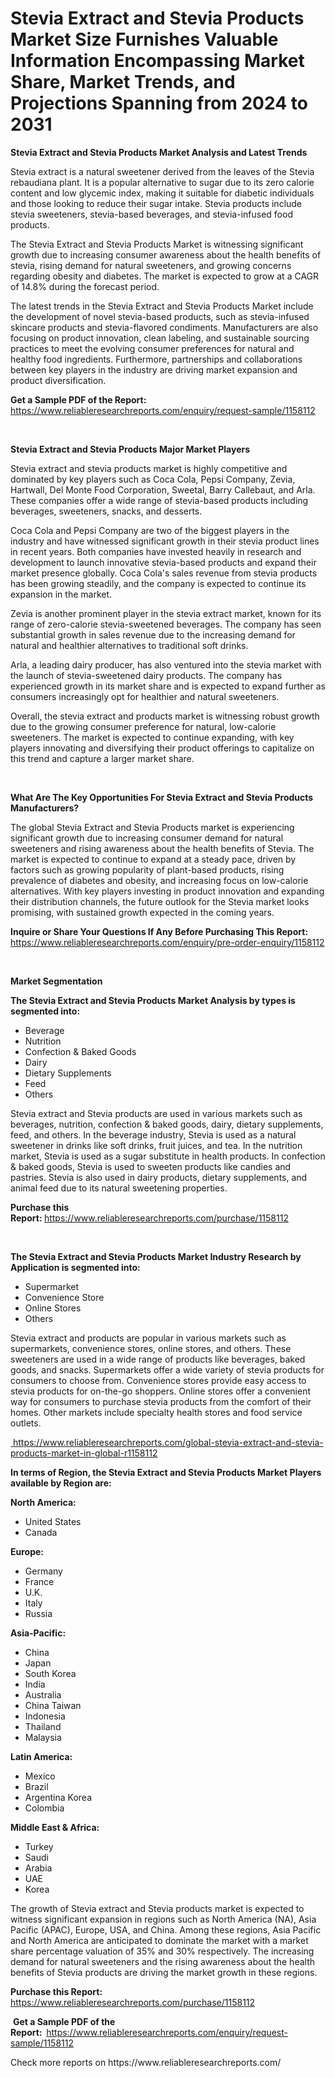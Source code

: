 <p><h1>Stevia Extract and Stevia Products Market Size Furnishes Valuable Information Encompassing Market Share, Market Trends, and Projections Spanning from 2024 to 2031</h1></p><p><strong>Stevia Extract and Stevia Products Market Analysis and Latest Trends</strong></p>
<p><p>Stevia extract is a natural sweetener derived from the leaves of the Stevia rebaudiana plant. It is a popular alternative to sugar due to its zero calorie content and low glycemic index, making it suitable for diabetic individuals and those looking to reduce their sugar intake. Stevia products include stevia sweeteners, stevia-based beverages, and stevia-infused food products.</p><p>The Stevia Extract and Stevia Products Market is witnessing significant growth due to increasing consumer awareness about the health benefits of stevia, rising demand for natural sweeteners, and growing concerns regarding obesity and diabetes. The market is expected to grow at a CAGR of 14.8% during the forecast period.</p><p>The latest trends in the Stevia Extract and Stevia Products Market include the development of novel stevia-based products, such as stevia-infused skincare products and stevia-flavored condiments. Manufacturers are also focusing on product innovation, clean labeling, and sustainable sourcing practices to meet the evolving consumer preferences for natural and healthy food ingredients. Furthermore, partnerships and collaborations between key players in the industry are driving market expansion and product diversification.</p></p>
<p><strong>Get a Sample PDF of the Report:&nbsp;</strong> <a href="https://www.reliableresearchreports.com/enquiry/request-sample/1158112">https://www.reliableresearchreports.com/enquiry/request-sample/1158112</a></p>
<p>&nbsp;</p>
<p><strong>Stevia Extract and Stevia Products Major Market Players</strong></p>
<p><p>Stevia extract and stevia products market is highly competitive and dominated by key players such as Coca Cola, Pepsi Company, Zevia, Hartwall, Del Monte Food Corporation, Sweetal, Barry Callebaut, and Arla. These companies offer a wide range of stevia-based products including beverages, sweeteners, snacks, and desserts.</p><p>Coca Cola and Pepsi Company are two of the biggest players in the industry and have witnessed significant growth in their stevia product lines in recent years. Both companies have invested heavily in research and development to launch innovative stevia-based products and expand their market presence globally. Coca Cola's sales revenue from stevia products has been growing steadily, and the company is expected to continue its expansion in the market.</p><p>Zevia is another prominent player in the stevia extract market, known for its range of zero-calorie stevia-sweetened beverages. The company has seen substantial growth in sales revenue due to the increasing demand for natural and healthier alternatives to traditional soft drinks.</p><p>Arla, a leading dairy producer, has also ventured into the stevia market with the launch of stevia-sweetened dairy products. The company has experienced growth in its market share and is expected to expand further as consumers increasingly opt for healthier and natural sweeteners.</p><p>Overall, the stevia extract and products market is witnessing robust growth due to the growing consumer preference for natural, low-calorie sweeteners. The market is expected to continue expanding, with key players innovating and diversifying their product offerings to capitalize on this trend and capture a larger market share.</p></p>
<p>&nbsp;</p>
<p><strong>What Are The Key Opportunities For Stevia Extract and Stevia Products Manufacturers?</strong></p>
<p><p>The global Stevia Extract and Stevia Products market is experiencing significant growth due to increasing consumer demand for natural sweeteners and rising awareness about the health benefits of Stevia. The market is expected to continue to expand at a steady pace, driven by factors such as growing popularity of plant-based products, rising prevalence of diabetes and obesity, and increasing focus on low-calorie alternatives. With key players investing in product innovation and expanding their distribution channels, the future outlook for the Stevia market looks promising, with sustained growth expected in the coming years.</p></p>
<p><strong>Inquire or Share Your Questions If Any Before Purchasing This Report:</strong> <a href="https://www.reliableresearchreports.com/enquiry/pre-order-enquiry/1158112">https://www.reliableresearchreports.com/enquiry/pre-order-enquiry/1158112</a></p>
<p>&nbsp;</p>
<p><strong>Market Segmentation</strong></p>
<p><strong>The Stevia Extract and Stevia Products Market Analysis by types is segmented into:</strong></p>
<p><ul><li>Beverage</li><li>Nutrition</li><li>Confection & Baked Goods</li><li>Dairy</li><li>Dietary Supplements</li><li>Feed</li><li>Others</li></ul></p>
<p><p>Stevia extract and Stevia products are used in various markets such as beverages, nutrition, confection & baked goods, dairy, dietary supplements, feed, and others. In the beverage industry, Stevia is used as a natural sweetener in drinks like soft drinks, fruit juices, and tea. In the nutrition market, Stevia is used as a sugar substitute in health products. In confection & baked goods, Stevia is used to sweeten products like candies and pastries. Stevia is also used in dairy products, dietary supplements, and animal feed due to its natural sweetening properties.</p></p>
<p><strong>Purchase this Report:&nbsp;</strong><a href="https://www.reliableresearchreports.com/purchase/1158112">https://www.reliableresearchreports.com/purchase/1158112</a></p>
<p>&nbsp;</p>
<p><strong>The Stevia Extract and Stevia Products Market Industry Research by Application is segmented into:</strong></p>
<p><ul><li>Supermarket</li><li>Convenience Store</li><li>Online Stores</li><li>Others</li></ul></p>
<p><p>Stevia extract and products are popular in various markets such as supermarkets, convenience stores, online stores, and others. These sweeteners are used in a wide range of products like beverages, baked goods, and snacks. Supermarkets offer a wide variety of stevia products for consumers to choose from. Convenience stores provide easy access to stevia products for on-the-go shoppers. Online stores offer a convenient way for consumers to purchase stevia products from the comfort of their homes. Other markets include specialty health stores and food service outlets.</p></p>
<p><a href="https://www.reliableresearchreports.com/global-stevia-extract-and-stevia-products-market-in-global-r1158112">&nbsp;https://www.reliableresearchreports.com/global-stevia-extract-and-stevia-products-market-in-global-r1158112</a></p>
<p><strong>In terms of Region, the Stevia Extract and Stevia Products Market Players available by Region are:</strong></p>
<p>
    <p> <strong> North America: </strong>
        <ul>
            <li>United States</li>
            <li>Canada</li>
        </ul>
        </p> 
    <p> <strong> Europe: </strong>
        <ul>
            <li>Germany</li>
            <li>France</li>
            <li>U.K.</li>
            <li>Italy</li>
            <li>Russia</li>
        </ul>
        </p> 
    <p> <strong> Asia-Pacific: </strong>
        <ul>
            <li>China</li>
            <li>Japan</li>
            <li>South Korea</li>
            <li>India</li>
            <li>Australia</li>
            <li>China Taiwan</li>
            <li>Indonesia</li>
            <li>Thailand</li>
            <li>Malaysia</li>
        </ul>
        </p> 
    <p> <strong> Latin America: </strong>
        <ul>
            <li>Mexico</li>
            <li>Brazil</li>
            <li>Argentina Korea</li>
            <li>Colombia</li>
        </ul>
        </p> 
    <p> <strong> Middle East & Africa: </strong>
        <ul>
            <li>Turkey</li>
            <li>Saudi</li>
            <li>Arabia</li>
            <li>UAE</li>
            <li>Korea</li>
        </ul>
    </p>
    </p>
<p><p>The growth of Stevia extract and Stevia products market is expected to witness significant expansion in regions such as North America (NA), Asia Pacific (APAC), Europe, USA, and China. Among these regions, Asia Pacific and North America are anticipated to dominate the market with a market share percentage valuation of 35% and 30% respectively. The increasing demand for natural sweeteners and the rising awareness about the health benefits of Stevia products are driving the market growth in these regions.</p></p>
<p><strong>Purchase this Report: </strong><a href="https://www.reliableresearchreports.com/purchase/1158112">https://www.reliableresearchreports.com/purchase/1158112</a></p>
<p>&nbsp;<strong>Get a Sample PDF of the Report:&nbsp;&nbsp;</strong><a href="https://www.reliableresearchreports.com/enquiry/request-sample/1158112">https://www.reliableresearchreports.com/enquiry/request-sample/1158112</a></p>
<p><strong></strong></p>
<p>Check more reports on https://www.reliableresearchreports.com/</p>
